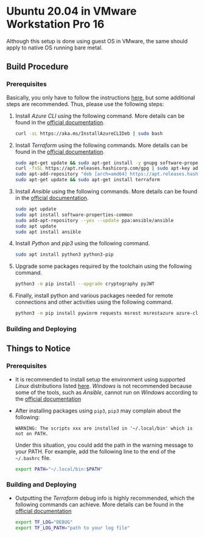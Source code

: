 # Ubuntu 20.04 in VMware Workstation Pro 16

Although this setup is done using guest OS in VMware, the same should apply to native OS running bare metal.

## Build Procedure

### Prerequisites

Basically, you only have to follow the instructions [here](https://github.com/op7ic/BlueTeam.Lab#prerequisites), but some additional steps are recommended. Thus, please use the following steps:

1. Install *Azure CLI* using the following command. More details can be found in the [official documentation](https://docs.microsoft.com/en-us/cli/azure/install-azure-cli-linux?pivots=apt).

   ```bash
   curl -sL https://aka.ms/InstallAzureCLIDeb | sudo bash
   ```

2. Install *Terraform* using the following commands. More details can be found in the [official documentation](https://learn.hashicorp.com/tutorials/terraform/install-cli).

    ```bash
    sudo apt-get update && sudo apt-get install -y gnupg software-properties-common curl
    curl -fsSL https://apt.releases.hashicorp.com/gpg | sudo apt-key add -
    sudo apt-add-repository "deb [arch=amd64] https://apt.releases.hashicorp.com $(lsb_release -cs) main"
    sudo apt-get update && sudo apt-get install terraform
    ```

3. Install *Ansible* using the following commands. More details can be found in the [official documentation](https://docs.ansible.com/ansible/latest/installation_guide/intro_installation.html).

   ```bash
   sudo apt update
   sudo apt install software-properties-common
   sudo add-apt-repository --yes --update ppa:ansible/ansible
   sudo apt update
   sudo apt install ansible
   ```

4. Install *Python* and *pip3* using the following command.

   ```bash
   sudo apt install python3 python3-pip
   ```

5. Upgrade some packages required by the toolchain using the following command.

   ```bash
   python3 -m pip install --upgrade cryptography pyJWT
   ```

6. Finally, install python and various packages needed for remote connections and other activities using the following command.

   ```bash
   python3 -m pip install pywinrm requests msrest msrestazure azure-cli
   ```

### Building and Deploying

## Things to Notice

### Prerequisites

- It is recommended to install setup the environment using supported *Linux* distributions listed [here](https://docs.microsoft.com/en-us/cli/azure/install-azure-cli-linux). *Windows* is not recommended because some of the tools, such as *Ansible*, cannot run on *Windows* according to the [official documentation](https://docs.ansible.com/ansible/latest/user_guide/windows_faq.html#can-ansible-run-on-windows)

- After installing packages using `pip3`, `pip3` may complain about the following:

  ```log
  WARNING: The scripts xxx are installed in '~/.local/bin' which is not on PATH.
  ```

  Under this situation, you could add the path in the warning message to your PATH. For example, add the following line to the end of the `~/.bashrc` file.

  ```bash
  export PATH="~/.local/bin:$PATH"
  ```

### Building and Deploying

- Outputting the *Terraform* debug info is highly recommended, which the following commands can achieve. More details can be found in the [official documentation](https://www.terraform.io/internals/debugging)

  ```bash
  export TF_LOG="DEBUG"
  export TF_LOG_PATH="path to your log file"
  ```
